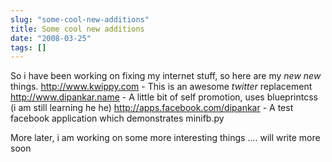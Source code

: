 ```yaml
---
slug: "some-cool-new-additions"
title: Some cool new additions
date: "2008-03-25"
tags: []
---
```

So i have been working on fixing my internet stuff, so here are my *new new* things.
http://www.kwippy.com - This is an awesome *twitter* replacement
	http://www.dipankar.name - A little bit of self promotion, uses blueprintcss (i am still learning he he)
	http://apps.facebook.com/dipankar - A test facebook application which demonstrates minifb.py

More later, i am working on some more interesting things …. will write more soon
